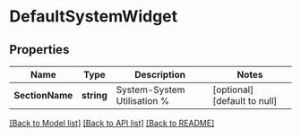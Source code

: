 # DefaultSystemWidget

## Properties
Name | Type | Description | Notes
------------ | ------------- | ------------- | -------------
**SectionName** | **string** | System-System Utilisation % | [optional] [default to null]

[[Back to Model list]](../README.md#documentation-for-models) [[Back to API list]](../README.md#documentation-for-api-endpoints) [[Back to README]](../README.md)


